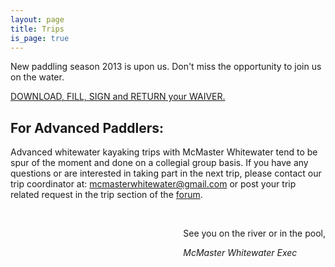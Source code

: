 ```yaml
---
layout: page
title: Trips
is_page: true
---
```

 

New paddling season 2013 is upon us. Don't miss the opportunity to join us on the water. 

[DOWNLOAD, FILL, SIGN and RETURN your WAIVER.](https://docs.google.com/viewer?a=v&pid=explorer&chrome=true&srcid=0By5iTUP7UkcbNDE3NjYxYWQtZWU1MC00ZDBhLTk0NzktNjk3NjQ0OTYxZjYy&hl=en&authkey=CO7ot4cB)

<div id="clubTripsDiv">
</div>
<script type="text/javascript" src="js/trips.js">
</script>

<script>
$(function () { generateTripHtml('#clubTripsDiv'); });
</script>
 
## For Advanced Paddlers:
 
Advanced whitewater kayaking trips with McMaster Whitewater tend to be spur of the moment and done on a collegial group basis.  If you have any questions or are interested in taking part in the next trip, please contact our trip coordinator at: mcmasterwhitewater@gmail.com or post your trip related request in the trip section of the [forum](http://mcmasterwhitewater.ca/forum).
 
<div style='float:right;'>
<br/>
<p>See you on the river or in the pool,</p>
<i>McMaster Whitewater Exec</i>
</div>
